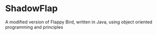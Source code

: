 # ShadowFlap
A modified version of Flappy Bird, written in Java, using object oriented programming and principles
